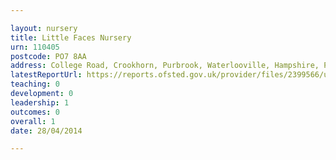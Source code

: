 ```yaml
---

layout: nursery
title: Little Faces Nursery
urn: 110405
postcode: PO7 8AA
address: College Road, Crookhorn, Purbrook, Waterlooville, Hampshire, PO7 8AA
latestReportUrl: https://reports.ofsted.gov.uk/provider/files/2399566/urn/110405.pdf
teaching: 0
development: 0
leadership: 1
outcomes: 0
overall: 1
date: 28/04/2014

---
```

